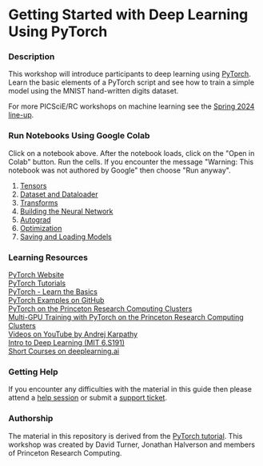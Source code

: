 # Getting Started with Deep Learning Using PyTorch

### Description

This workshop will introduce participants to deep learning using [PyTorch](https://pytorch.org/). Learn the basic elements of a PyTorch script and see how to train a simple model using the MNIST hand-written digits dataset.

For more PICSciE/RC workshops on machine learning see the [Spring 2024 line-up](https://researchcomputing.princeton.edu/learn/workshops-live-training).

### Run Notebooks Using Google Colab

Click on a notebook above. After the notebook loads, click on the "Open in Colab" button. Run the cells. If you encounter the message "Warning: This notebook was not authored by Google" then choose "Run anyway".

1. [Tensors](https://colab.research.google.com/github/PrincetonUniversity/intro_pytorch/blob/main/01_tensors.ipynb)
2. [Dataset and Dataloader](https://colab.research.google.com/github/PrincetonUniversity/intro_pytorch/blob/main/02_dataset_and_dataloader.ipynb)
3. [Transforms](https://colab.research.google.com/github/PrincetonUniversity/intro_pytorch/blob/main/03_transforms.ipynb)
4. [Building the Neural Network](https://colab.research.google.com/github/PrincetonUniversity/intro_pytorch/blob/main/04_building_the_neural_network.ipynb)
5. [Autograd](https://colab.research.google.com/github/PrincetonUniversity/intro_pytorch/blob/main/05_autograd.ipynb)
6. [Optimization](https://colab.research.google.com/github/PrincetonUniversity/intro_pytorch/blob/main/06_optimization.ipynb)
7. [Saving and Loading Models](https://colab.research.google.com/github/PrincetonUniversity/intro_pytorch/blob/main/07_saving_and_loading_models.ipynb)

### Learning Resources

[PyTorch Website](https://pytorch.org)  
[PyTorch Tutorials](https://pytorch.org/tutorials/)  
[PyTorch - Learn the Basics](https://pytorch.org/tutorials/beginner/basics/intro.html)  
[PyTorch Examples on GitHub](https://github.com/pytorch/examples)  
[PyTorch on the Princeton Research Computing Clusters](https://researchcomputing.princeton.edu/support/knowledge-base/pytorch)  
[Multi-GPU Training with PyTorch on the Princeton Research Computing Clusters](https://github.com/PrincetonUniversity/multi_gpu_training)  
[Videos on YouTube by Andrej Karpathy](https://www.youtube.com/@AndrejKarpathy/videos)  
[Intro to Deep Learning (MIT 6.S191)](http://introtodeeplearning.com/)  
[Short Courses on deeplearning.ai](https://www.deeplearning.ai/short-courses/)  

### Getting Help

If you encounter any difficulties with the material in this guide then please attend a <a href="https://researchcomputing.princeton.edu/education/help-sessions">help session</a> or submit a [support ticket](https://researchcomputing.princeton.edu/support/submit-ticket).

### Authorship

The material in this repository is derived from the [PyTorch tutorial](https://pytorch.org/tutorials/beginner/basics/intro.html). This workshop was created by David Turner, Jonathan Halverson and members of Princeton Research Computing.
